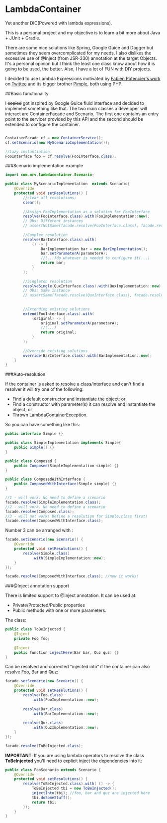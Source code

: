 # LambdaContainer
Yet another DIC(Powered with lambda expressions).

This is a personal project and my objective is to learn a bit more about Java + JUnit + Gradle. 

There are some nice solutions like Spring, Google Guice and Dagger but sometimes they seem overcomplicated for my needs. I also dislikes the excessive use of @Inject (from JSR-330) annotation at the target Objects. It's a personal opinion but I think the least one class know about how it is going to be used, the better. Also, I have a lot of FUN with DIY projects.

I decided to use Lambda Expressions motivated by [Fabien Potencier's work](http://fabien.potencier.org/) on [Twittee](http://twittee.org/) and its bigger brother [Pimple](http://pimple.sensiolabs.org/), both using PHP.

##Basic functionality

I ~~copied~~ got inspired by Google Guice fluid interface and decided to implement something like that. The two main classes a developer will interact are ContainerFacade and Scenario. The first one contains an entry point to the servicer provided by this API and the second should be extended to configure the container.

```java

ContainerFacade cf = new ContainerService();
cf.setScenario(new MyScenarioImplementation());

//Lazy instantiation
FooInterface foo = cf.resolve(FooInterface.class);
```

###Scenario implementation example

```java
import com.mrv.lambdacontainer.Scenario;

public class MyScenarioImplementation  extends Scenario{
    @Override
    protected void setResolutions() {
        //clear all resolutions;
        clear();
        
        //Assign FooImplementation as a solution for FooInterface
        resolve(FooInterface.class).with(FooImplementation::new);
        // Obs: Different instances
        // assertNotSame(facade.resolve(FooInterface.class), facade.resolve(FooInterface.class));
        
        //Complex resolution
        resolve(BarInterface.class).with(
            () -> {
                BarImplementation bar = new BarImplementation();
                bar.setParameterA(parameterA);
                //(...)do whatever is needed to configure it(...)
                return bar;
            }
        );
        
        //Singleton resolution
        resolveSingle(QuxInterface.class).with(QuxImplementation::new);
        // Obs: Same instance
        // assertSame(facade.resolve(QuxInterface.class), facade.resolve(QuxInterface.class));
        
        
        //Extending existing solutions
        extend(FooInterface.class).with(
            (original) -> {
                original.setParameterA(parametarA);
                //(...)
                return original;
            }
        );
        
        //Override existing solutions
        override(BarInterface.class).with(BarImplementation::new);
    }
}

```

###Auto-resolution

If the container is asked to resolve a class/interface and can't find a resolver it will try one of the following:

* Find a default constructor and instantiate the object; or
* Find a constructor with parameter(s) it can resolve and instantiate the object; or
* Thrown LambdaContainerException.

So you can have something like this:

```java
public interface Simple {}

public class SimpleImplementation implements Simple{
    public Simple() {}
}

public class Composed {
    public Composed(SimpleImplementation simple) {}
}

public class ComposedWithInterface {
    public ComposedWithInterface(Simple simple) {}
}

//1 - will work. No need to define a scenario
facade.resolve(SimpleImplementation.class); 
//2 - will work. No need to define a scenario
facade.resolve(Composed.class);
//3 - will not work! Define a resolution for Simple.class first! 
facade.resolve(ComposedWithInterface.class); 
```

Number 3 can be arranged with :

```java
facade.setScenario(new Scenario() {
    @Override
    protected void setResolutions() {
        resolve(Simple.class)
            .with(SimpleImplementation::new);
    }
});

facade.resolve(ComposedWithInterface.class); //now it works!
```

###@Inject annotation support

There is limited support to @Inject annotation. It can be used at:

* Private/Protected/Public properties
* Public methods with one or more parameters.

The class:

```java
public class ToBeInjected {
    @Inject
    private Foo foo;
  
    @Inject
    public function injectHere(Bar bar, Quz quz) {}
}
```

Can be resolved and corrected "injected into" if the container can also resolve Foo, Bar and Quz:

```java
facade.setScenario(new Scenario() {
    @Override
    protected void setResolutions() {
        resolve(Foo.class)
            .with(FooImplementation::new);
            
        resolve(Bar.class)
            .with(BarImplementation::new);
        
        resolve(Quz.class)
            .with(QuzImplementation::new);
    }
});

facade.resolve(ToBeInjected.class);
```

**IMPORTANT**: If you are using lambda operators to resolve the class **ToBeInjected** you'll need to explicit inject the dependencies into it:

```java
public class FooScenario extends Scenario {
    @Override
    protected void setResolutions() {
        resolve(ToBeInjected.class).with( () -> {
            ToBeInjected tbi = new ToBeInjected();
            injectInto(tbi); //foo, bar and quz are injected here
            tbi.doSomeStuff();
            return tbi;
        });
    }
}
```
